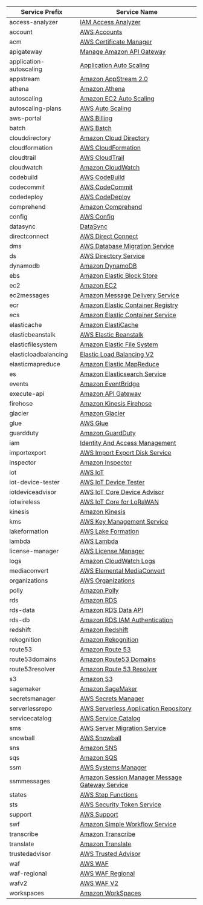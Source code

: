 | Service Prefix          | Service Name                                                                                                                                                             |
|-------------------------|--------------------------------------------------------------------------------------------------------------------------------------------------------------------------|
| access-analyzer         | [IAM Access Analyzer](https://docs.aws.amazon.com/service-authorization/latest/reference/list_iamaccessanalyzer.html)                                                    |
| account                 | [AWS Accounts](https://docs.aws.amazon.com/service-authorization/latest/reference/list_awsaccounts.html)                                                                 |
| acm                     | [AWS Certificate Manager](https://docs.aws.amazon.com/service-authorization/latest/reference/list_awscertificatemanager.html)                                            |
| apigateway              | [Manage Amazon API Gateway](https://docs.aws.amazon.com/service-authorization/latest/reference/list_manageamazonapigateway.html)                                         |
| application-autoscaling | [Application Auto Scaling](https://docs.aws.amazon.com/service-authorization/latest/reference/list_applicationautoscaling.html)                                          |
| appstream               | [Amazon AppStream 2.0](https://docs.aws.amazon.com/service-authorization/latest/reference/list_amazonappstream2.0.html)                                                  |
| athena                  | [Amazon Athena](https://docs.aws.amazon.com/service-authorization/latest/reference/list_amazonathena.html)                                                               |
| autoscaling             | [Amazon EC2 Auto Scaling](https://docs.aws.amazon.com/service-authorization/latest/reference/list_amazonec2autoscaling.html)                                             |
| autoscaling-plans       | [AWS Auto Scaling](https://docs.aws.amazon.com/service-authorization/latest/reference/list_awsautoscaling.html)                                                          |
| aws-portal              | [AWS Billing](https://docs.aws.amazon.com/service-authorization/latest/reference/list_awsbilling.html)                                                                   |
| batch                   | [AWS Batch](https://docs.aws.amazon.com/service-authorization/latest/reference/list_awsbatch.html)                                                                       |
| clouddirectory          | [Amazon Cloud Directory](https://docs.aws.amazon.com/service-authorization/latest/reference/list_amazonclouddirectory.html)                                              |
| cloudformation          | [AWS CloudFormation](https://docs.aws.amazon.com/service-authorization/latest/reference/list_awscloudformation.html)                                                     |
| cloudtrail              | [AWS CloudTrail](https://docs.aws.amazon.com/service-authorization/latest/reference/list_awscloudtrail.html)                                                             |
| cloudwatch              | [Amazon CloudWatch](https://docs.aws.amazon.com/service-authorization/latest/reference/list_amazoncloudwatch.html)                                                       |
| codebuild               | [AWS CodeBuild](https://docs.aws.amazon.com/service-authorization/latest/reference/list_awscodebuild.html)                                                               |
| codecommit              | [AWS CodeCommit](https://docs.aws.amazon.com/service-authorization/latest/reference/list_awscodecommit.html)                                                             |
| codedeploy              | [AWS CodeDeploy](https://docs.aws.amazon.com/service-authorization/latest/reference/list_awscodedeploy.html)                                                             |
| comprehend              | [Amazon Comprehend](https://docs.aws.amazon.com/service-authorization/latest/reference/list_amazoncomprehend.html)                                                       |
| config                  | [AWS Config](https://docs.aws.amazon.com/service-authorization/latest/reference/list_awsconfig.html)                                                                     |
| datasync                | [DataSync](https://docs.aws.amazon.com/service-authorization/latest/reference/list_datasync.html)                                                                        |
| directconnect           | [AWS Direct Connect](https://docs.aws.amazon.com/service-authorization/latest/reference/list_awsdirectconnect.html)                                                      |
| dms                     | [AWS Database Migration Service](https://docs.aws.amazon.com/service-authorization/latest/reference/list_awsdatabasemigrationservice.html)                               |
| ds                      | [AWS Directory Service](https://docs.aws.amazon.com/service-authorization/latest/reference/list_awsdirectoryservice.html)                                                |
| dynamodb                | [Amazon DynamoDB](https://docs.aws.amazon.com/service-authorization/latest/reference/list_amazondynamodb.html)                                                           |
| ebs                     | [Amazon Elastic Block Store](https://docs.aws.amazon.com/service-authorization/latest/reference/list_amazonelasticblockstore.html)                                       |
| ec2                     | [Amazon EC2](https://docs.aws.amazon.com/service-authorization/latest/reference/list_amazonec2.html)                                                                     |
| ec2messages             | [Amazon Message Delivery Service](https://docs.aws.amazon.com/service-authorization/latest/reference/list_amazonmessagedeliveryservice.html)                             |
| ecr                     | [Amazon Elastic Container Registry](https://docs.aws.amazon.com/service-authorization/latest/reference/list_amazonelasticcontainerregistry.html)                         |
| ecs                     | [Amazon Elastic Container Service](https://docs.aws.amazon.com/service-authorization/latest/reference/list_amazonelasticcontainerservice.html)                           |
| elasticache             | [Amazon ElastiCache](https://docs.aws.amazon.com/service-authorization/latest/reference/list_amazonelasticache.html)                                                     |
| elasticbeanstalk        | [AWS Elastic Beanstalk](https://docs.aws.amazon.com/service-authorization/latest/reference/list_awselasticbeanstalk.html)                                                |
| elasticfilesystem       | [Amazon Elastic File System](https://docs.aws.amazon.com/service-authorization/latest/reference/list_amazonelasticfilesystem.html)                                       |
| elasticloadbalancing    | [Elastic Load Balancing V2](https://docs.aws.amazon.com/service-authorization/latest/reference/list_elasticloadbalancingv2.html)                                         |
| elasticmapreduce        | [Amazon Elastic MapReduce](https://docs.aws.amazon.com/service-authorization/latest/reference/list_amazonelasticmapreduce.html)                                          |
| es                      | [Amazon Elasticsearch Service](https://docs.aws.amazon.com/service-authorization/latest/reference/list_amazonelasticsearchservice.html)                                  |
| events                  | [Amazon EventBridge](https://docs.aws.amazon.com/service-authorization/latest/reference/list_amazoneventbridge.html)                                                     |
| execute-api             | [Amazon API Gateway](https://docs.aws.amazon.com/service-authorization/latest/reference/list_amazonapigateway.html)                                                      |
| firehose                | [Amazon Kinesis Firehose](https://docs.aws.amazon.com/service-authorization/latest/reference/list_amazonkinesisfirehose.html)                                            |
| glacier                 | [Amazon Glacier](https://docs.aws.amazon.com/service-authorization/latest/reference/list_amazonglacier.html)                                                             |
| glue                    | [AWS Glue](https://docs.aws.amazon.com/service-authorization/latest/reference/list_awsglue.html)                                                                         |
| guardduty               | [Amazon GuardDuty](https://docs.aws.amazon.com/service-authorization/latest/reference/list_amazonguardduty.html)                                                         |
| iam                     | [Identity And Access Management](https://docs.aws.amazon.com/service-authorization/latest/reference/list_identityandaccessmanagement.html)                               |
| importexport            | [AWS Import Export Disk Service](https://docs.aws.amazon.com/service-authorization/latest/reference/list_awsimportexportdiskservice.html)                                |
| inspector               | [Amazon Inspector](https://docs.aws.amazon.com/service-authorization/latest/reference/list_amazoninspector.html)                                                         |
| iot                     | [AWS IoT](https://docs.aws.amazon.com/service-authorization/latest/reference/list_awsiot.html)                                                                           |
| iot-device-tester       | [AWS IoT Device Tester](https://docs.aws.amazon.com/service-authorization/latest/reference/list_awsiotdevicetester.html)                                                 |
| iotdeviceadvisor        | [AWS IoT Core Device Advisor](https://docs.aws.amazon.com/service-authorization/latest/reference/list_awsiotcoredeviceadvisor.html)                                      |
| iotwireless             | [AWS IoT Core for LoRaWAN](https://docs.aws.amazon.com/service-authorization/latest/reference/list_awsiotcoreforlorawan.html)                                            |
| kinesis                 | [Amazon Kinesis](https://docs.aws.amazon.com/service-authorization/latest/reference/list_amazonkinesis.html)                                                             |
| kms                     | [AWS Key Management Service](https://docs.aws.amazon.com/service-authorization/latest/reference/list_awskeymanagementservice.html)                                       |
| lakeformation           | [AWS Lake Formation](https://docs.aws.amazon.com/service-authorization/latest/reference/list_awslakeformation.html)                                                      |
| lambda                  | [AWS Lambda](https://docs.aws.amazon.com/service-authorization/latest/reference/list_awslambda.html)                                                                     |
| license-manager         | [AWS License Manager](https://docs.aws.amazon.com/service-authorization/latest/reference/list_awslicensemanager.html)                                                    |
| logs                    | [Amazon CloudWatch Logs](https://docs.aws.amazon.com/service-authorization/latest/reference/list_amazoncloudwatchlogs.html)                                              |
| mediaconvert            | [AWS Elemental MediaConvert](https://docs.aws.amazon.com/service-authorization/latest/reference/list_awselementalmediaconvert.html)                                      |
| organizations           | [AWS Organizations](https://docs.aws.amazon.com/service-authorization/latest/reference/list_awsorganizations.html)                                                       |
| polly                   | [Amazon Polly](https://docs.aws.amazon.com/service-authorization/latest/reference/list_amazonpolly.html)                                                                 |
| rds                     | [Amazon RDS](https://docs.aws.amazon.com/service-authorization/latest/reference/list_amazonrds.html)                                                                     |
| rds-data                | [Amazon RDS Data API](https://docs.aws.amazon.com/service-authorization/latest/reference/list_amazonrdsdataapi.html)                                                     |
| rds-db                  | [Amazon RDS IAM Authentication](https://docs.aws.amazon.com/service-authorization/latest/reference/list_amazonrdsiamauthentication.html)                                 |
| redshift                | [Amazon Redshift](https://docs.aws.amazon.com/service-authorization/latest/reference/list_amazonredshift.html)                                                           |
| rekognition             | [Amazon Rekognition](https://docs.aws.amazon.com/service-authorization/latest/reference/list_amazonrekognition.html)                                                     |
| route53                 | [Amazon Route 53](https://docs.aws.amazon.com/service-authorization/latest/reference/list_amazonroute53.html)                                                            |
| route53domains          | [Amazon Route53 Domains](https://docs.aws.amazon.com/service-authorization/latest/reference/list_amazonroute53domains.html)                                              |
| route53resolver         | [Amazon Route 53 Resolver](https://docs.aws.amazon.com/service-authorization/latest/reference/list_amazonroute53resolver.html)                                           |
| s3                      | [Amazon S3](https://docs.aws.amazon.com/service-authorization/latest/reference/list_amazons3.html)                                                                       |
| sagemaker               | [Amazon SageMaker](https://docs.aws.amazon.com/service-authorization/latest/reference/list_amazonsagemaker.html)                                                         |
| secretsmanager          | [AWS Secrets Manager](https://docs.aws.amazon.com/service-authorization/latest/reference/list_awssecretsmanager.html)                                                    |
| serverlessrepo          | [AWS Serverless Application Repository](https://docs.aws.amazon.com/service-authorization/latest/reference/list_awsserverlessapplicationrepository.html)                 |
| servicecatalog          | [AWS Service Catalog](https://docs.aws.amazon.com/service-authorization/latest/reference/list_awsservicecatalog.html)                                                    |
| sms                     | [AWS Server Migration Service](https://docs.aws.amazon.com/service-authorization/latest/reference/list_awsservermigrationservice.html)                                   |
| snowball                | [AWS Snowball](https://docs.aws.amazon.com/service-authorization/latest/reference/list_awssnowball.html)                                                                 |
| sns                     | [Amazon SNS](https://docs.aws.amazon.com/service-authorization/latest/reference/list_amazonsns.html)                                                                     |
| sqs                     | [Amazon SQS](https://docs.aws.amazon.com/service-authorization/latest/reference/list_amazonsqs.html)                                                                     |
| ssm                     | [AWS Systems Manager](https://docs.aws.amazon.com/service-authorization/latest/reference/list_awssystemsmanager.html)                                                    |
| ssmmessages             | [Amazon Session Manager Message Gateway Service](https://docs.aws.amazon.com/service-authorization/latest/reference/list_amazonsessionmanagermessagegatewayservice.html) |
| states                  | [AWS Step Functions](https://docs.aws.amazon.com/service-authorization/latest/reference/list_awsstepfunctions.html)                                                      |
| sts                     | [AWS Security Token Service](https://docs.aws.amazon.com/service-authorization/latest/reference/list_awssecuritytokenservice.html)                                       |
| support                 | [AWS Support](https://docs.aws.amazon.com/service-authorization/latest/reference/list_awssupport.html)                                                                   |
| swf                     | [Amazon Simple Workflow Service](https://docs.aws.amazon.com/service-authorization/latest/reference/list_amazonsimpleworkflowservice.html)                               |
| transcribe              | [Amazon Transcribe](https://docs.aws.amazon.com/service-authorization/latest/reference/list_amazontranscribe.html)                                                       |
| translate               | [Amazon Translate](https://docs.aws.amazon.com/service-authorization/latest/reference/list_amazontranslate.html)                                                         |
| trustedadvisor          | [AWS Trusted Advisor](https://docs.aws.amazon.com/service-authorization/latest/reference/list_awstrustedadvisor.html)                                                    |
| waf                     | [AWS WAF](https://docs.aws.amazon.com/service-authorization/latest/reference/list_awswaf.html)                                                                           |
| waf-regional            | [AWS WAF Regional](https://docs.aws.amazon.com/service-authorization/latest/reference/list_awswafregional.html)                                                          |
| wafv2                   | [AWS WAF V2](https://docs.aws.amazon.com/service-authorization/latest/reference/list_awswafv2.html)                                                                      |
| workspaces              | [Amazon WorkSpaces](https://docs.aws.amazon.com/service-authorization/latest/reference/list_amazonworkspaces.html)                                                       |
